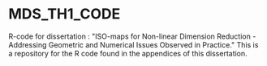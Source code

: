 # MDS_TH1_CODE
R-code for dissertation : "ISO-maps for Non-linear Dimension Reduction - Addressing Geometric and Numerical Issues Observed in Practice."
This is a repository for the R code found in the appendices of this dissertation.
